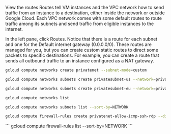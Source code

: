 View the routes
Routes tell VM instances and the VPC network how to send traffic from an instance to a destination, either inside the network or outside Google Cloud. Each VPC network comes with some default routes to route traffic among its subnets and send traffic from eligible instances to the internet.

In the left pane, click Routes. Notice that there is a route for each subnet and one for the Default internet gateway (0.0.0.0/0). These routes are managed for you, but you can create custom static routes to direct some packets to specific destinations. For example, you can create a route that sends all outbound traffic to an instance configured as a NAT gateway.


```sh
gcloud compute networks create privatenet --subnet-mode=custom
```

```sh
gcloud compute networks subnets create privatesubnet-us --network=privatenet --region=us-central1 --range=172.16.0.0/24
```

```sh
gcloud compute networks subnets create privatesubnet-eu --network=privatenet --region=europe-central2 --range=172.20.0.0/20
```

```sh
gcloud compute networks list
```

```sh
gcloud compute networks subnets list --sort-by=NETWORK
```

```sh
gcloud compute firewall-rules create privatenet-allow-icmp-ssh-rdp --direction=INGRESS --priority=1000 --network=privatenet --action=ALLOW --rules=icmp,tcp:22,tcp:3389 --source-ranges=0.0.0.0/0
```

´´´
gcloud compute firewall-rules list --sort-by=NETWORK
´´´